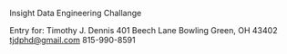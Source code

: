 Insight Data Engineering Challange

Entry for: Timothy J. Dennis
           401 Beech Lane
           Bowling Green, OH 43402
           tjdphd@gmail.com
           815-990-8591



